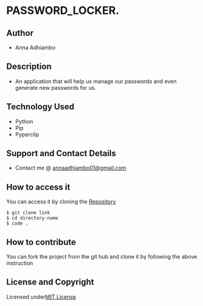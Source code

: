 # PASSWORD_LOCKER.

## Author
* Anna Adhiambo

## Description
* An application that will help us manage our passwords and even generate new passwords for us.

## Technology Used
* Python
* Pip
* Pyperclip

## Support and Contact Details
* Contact me @ annaadhiambo01@gmail.com

## How to access it 
You can access it by cloning the [Repository](https://github.com/annaadhiambo/Password-Locker.git)
```
$ git clone link 
$ cd directory-name
$ code .
```


## How to contribute
You can fork the project from the git hub and clone it by following the above instruction
## License and Copyright
Licensed under[MIT License](LICENSE)

